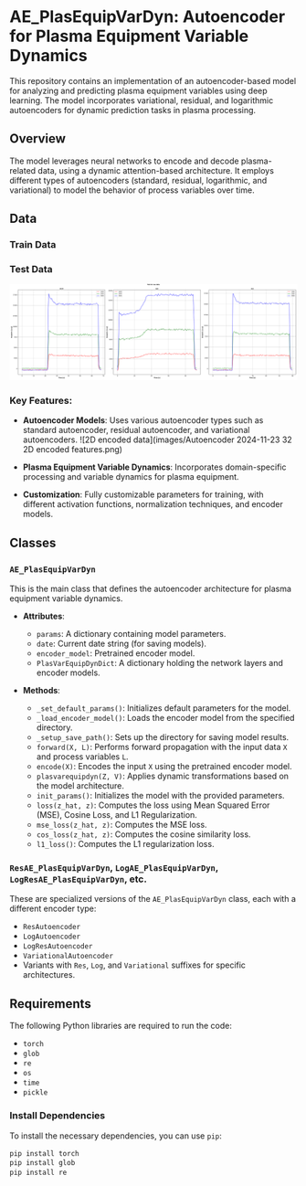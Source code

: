 # AE_PlasEquipVarDyn: Autoencoder for Plasma Equipment Variable Dynamics

This repository contains an implementation of an autoencoder-based model for analyzing and predicting plasma equipment variables using deep learning. The model incorporates variational, residual, and logarithmic autoencoders for dynamic prediction tasks in plasma processing.

## Overview

The model leverages neural networks to encode and decode plasma-related data, using a dynamic attention-based architecture. It employs different types of autoencoders (standard, residual, logarithmic, and variational) to model the behavior of process variables over time.

## Data

### Train Data

### Test Data
![Test Ar raw data](images/Test_Ar_raw_data.png)


### Key Features:
- **Autoencoder Models**: Uses various autoencoder types such as standard autoencoder, residual autoencoder, and variational autoencoders.
![2D encoded data](images/Autoencoder 2024-11-23 32 2D encoded features.png)

- **Plasma Equipment Variable Dynamics**: Incorporates domain-specific processing and variable dynamics for plasma equipment.
- **Customization**: Fully customizable parameters for training, with different activation functions, normalization techniques, and encoder models.
  
## Classes

### `AE_PlasEquipVarDyn`
This is the main class that defines the autoencoder architecture for plasma equipment variable dynamics.

- **Attributes**:
    - `params`: A dictionary containing model parameters.
    - `date`: Current date string (for saving models).
    - `encoder_model`: Pretrained encoder model.
    - `PlasVarEquipDynDict`: A dictionary holding the network layers and encoder models.

- **Methods**:
    - `_set_default_params()`: Initializes default parameters for the model.
    - `_load_encoder_model()`: Loads the encoder model from the specified directory.
    - `_setup_save_path()`: Sets up the directory for saving model results.
    - `forward(X, L)`: Performs forward propagation with the input data `X` and process variables `L`.
    - `encode(X)`: Encodes the input `X` using the pretrained encoder model.
    - `plasvarequipdyn(Z, V)`: Applies dynamic transformations based on the model architecture.
    - `init_params()`: Initializes the model with the provided parameters.
    - `loss(z_hat, z)`: Computes the loss using Mean Squared Error (MSE), Cosine Loss, and L1 Regularization.
    - `mse_loss(z_hat, z)`: Computes the MSE loss.
    - `cos_loss(z_hat, z)`: Computes the cosine similarity loss.
    - `l1_loss()`: Computes the L1 regularization loss.

### `ResAE_PlasEquipVarDyn`, `LogAE_PlasEquipVarDyn`, `LogResAE_PlasEquipVarDyn`, etc.
These are specialized versions of the `AE_PlasEquipVarDyn` class, each with a different encoder type:
- `ResAutoencoder`
- `LogAutoencoder`
- `LogResAutoencoder`
- `VariationalAutoencoder`
- Variants with `Res`, `Log`, and `Variational` suffixes for specific architectures.

## Requirements

The following Python libraries are required to run the code:

- `torch`
- `glob`
- `re`
- `os`
- `time`
- `pickle`

### Install Dependencies
To install the necessary dependencies, you can use `pip`:

```bash
pip install torch
pip install glob
pip install re
